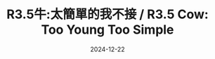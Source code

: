 ---
layout: 2024-12-22-R3_5Cow-BS-post
title: "R3.5牛:太簡單的我不接 / R3.5 Cow: Too Young Too Simple"
date: 2024-12-22
description: "Meet R3.5 Cow, the resident who refuse to take simple cases"
permalink: /r3-5-cow/
--- 